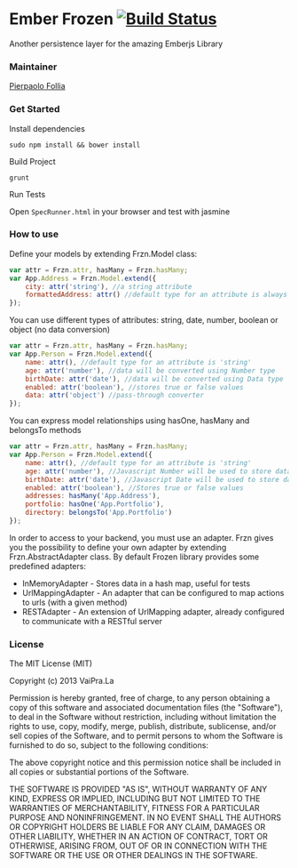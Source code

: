 Ember Frozen [![Build Status](https://travis-ci.org/madchicken/ember-frozen.png)](https://travis-ci.org/madchicken/ember-frozen)
===

Another persistence layer for the amazing Emberjs Library

### Maintainer

[Pierpaolo Follia](https://github.com/madchicken)

### Get Started

Install dependencies

`sudo npm install && bower install`

Build Project

`grunt`

Run Tests

Open `SpecRunner.html` in your browser and test with jasmine

### How to use

Define your models by extending Frzn.Model class:
```javascript
var attr = Frzn.attr, hasMany = Frzn.hasMany;
var App.Address = Frzn.Model.extend({
    city: attr('string'), //a string attribute
    formattedAddress: attr() //default type for an attribute is always 'string'
});
```

You can use different types of attributes: string, date, number, boolean or object (no data conversion)
```javascript
var attr = Frzn.attr, hasMany = Frzn.hasMany;
var App.Person = Frzn.Model.extend({
    name: attr(), //default type for an attribute is 'string'
    age: attr('number'), //data will be converted using Number type
    birthDate: attr('date'), //data will be converted using Data type
    enabled: attr('boolean'), //stores true or false values
    data: attr('object') //pass-through converter
});
```

You can express model relationships using hasOne, hasMany and belongsTo methods

```javascript
var attr = Frzn.attr, hasMany = Frzn.hasMany;
var App.Person = Frzn.Model.extend({
    name: attr(), //default type for an attribute is 'string'
    age: attr('number'), //Javascript Number will be used to store data
    birthDate: attr('date'), //Javascript Date will be used to store data,
    enabled: attr('boolean'), //Stores true or false values
    addresses: hasMany('App.Address'),
    portfolio: hasOne('App.Portfolio'),
    directory: belongsTo('App.Portfolio')
});
```

In order to access to your backend, you must use an adapter. Frzn gives you the possibility to define your own adapter by extending
Frzn.AbstractAdapter class. By default Frozen library provides some predefined adapters:

* InMemoryAdapter - Stores data in a hash map, useful for tests
* UrlMappingAdapter - An adapter that can be configured to map actions to urls (with a given method)
* RESTAdapter - An extension of UrlMapping adapter, already configured to communicate with a RESTful server

### License

The MIT License (MIT)

Copyright (c) 2013 VaiPra.La

Permission is hereby granted, free of charge, to any person obtaining a copy of
this software and associated documentation files (the "Software"), to deal in
the Software without restriction, including without limitation the rights to
use, copy, modify, merge, publish, distribute, sublicense, and/or sell copies of
the Software, and to permit persons to whom the Software is furnished to do so,
subject to the following conditions:

The above copyright notice and this permission notice shall be included in all
copies or substantial portions of the Software.

THE SOFTWARE IS PROVIDED "AS IS", WITHOUT WARRANTY OF ANY KIND, EXPRESS OR
IMPLIED, INCLUDING BUT NOT LIMITED TO THE WARRANTIES OF MERCHANTABILITY, FITNESS
FOR A PARTICULAR PURPOSE AND NONINFRINGEMENT. IN NO EVENT SHALL THE AUTHORS OR
COPYRIGHT HOLDERS BE LIABLE FOR ANY CLAIM, DAMAGES OR OTHER LIABILITY, WHETHER
IN AN ACTION OF CONTRACT, TORT OR OTHERWISE, ARISING FROM, OUT OF OR IN
CONNECTION WITH THE SOFTWARE OR THE USE OR OTHER DEALINGS IN THE SOFTWARE.
